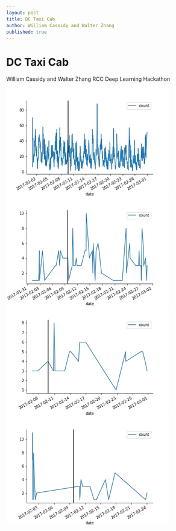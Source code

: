 ```yaml
---
layout: post
title: DC Taxi Cab
author: William Cassidy and Walter Zhang
published: true
---
```


# DC Taxi Cab
William Cassidy and Walter Zhang
RCC Deep Learning Hackathon

![alt text](https://github.com/wmcass/DCTaxiCab/blob/master/output/figures/trump_tweets.jpg)
![alt text](https://github.com/wmcass/DCTaxiCab/blob/master/output/figures/source_tweets.jpg)
![alt text](https://github.com/wmcass/DCTaxiCab/blob/master/output/figures/trump_and_source_tweets.jpg)
![alt text](https://github.com/wmcass/DCTaxiCab/blob/master/output/figures/secretary_and_tillerson_tweets.jpg)

